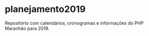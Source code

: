 # planejamento2019
Repositório com calendários, cronogramas e informações do PHP Maranhão para 2019.
